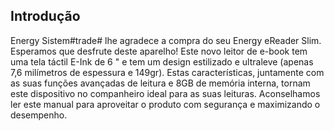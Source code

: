 ## Introdução 

Energy Sistem#trade# lhe agradece a compra do seu Energy eReader Slim. Esperamos que desfrute deste aparelho! Este novo leitor de e-book tem uma tela táctil E-Ink de 6 " e tem um design estilizado e ultraleve (apenas 7,6 milímetros de espessura e 149gr). Estas características, juntamente com as suas funções avançadas de leitura e 8GB de memória interna, tornam este dispositivo no companheiro ideal para as suas leituras. Aconselhamos ler este manual para aproveitar o produto com segurança e maximizando o desempenho. 

